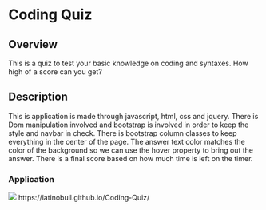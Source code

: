 # Coding Quiz

## Overview

This is a quiz to test your basic knowledge on coding and syntaxes. How high of a score can you get?

## Description

This is application is made through javascript, html, css and jquery. There is Dom manipulation involved and bootstrap is involved in order to keep the style and navbar in check. There is bootstrap column classes to keep everything in the center of the page. The answer text color matches the color of the background so we can use the hover property to bring out the answer. There is a final score based on how much time is left on the timer.

### Application

<img src="photo-of-application.jpg">
https://latinobull.github.io/Coding-Quiz/
